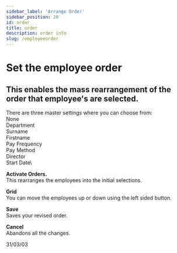 ```yaml
---
sidebar_label: 'Arrange Order'
sidebar_position: 20
id: order
title: order
description: order info
slug: /employeeorder 
---
```


# Set the employee order

## This enables the mass rearrangement of the order that employee's are selected.
There are three master settings where you can choose from:\
None\
Department\
Surname\
Firstname\
Pay Frequency\
Pay Method\
Director\
Start Date\



**Activate Orders.**\
This rearranges the employees into the initial selections.



**Grid**\
You can move the employees up or down using the left sided button.



**Save**\
Saves your revised order.



**Cancel**\
Abandons all the changes.



31/03/03